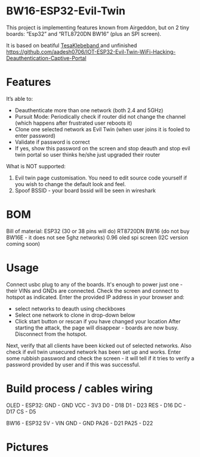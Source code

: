 # BW16-ESP32-Evil-Twin
This project is implementing features known from Airgeddon, but on 2 tiny boards: “Esp32” and “RTL8720DN BW16” (plus an SPI screen).

It is based on beatiful 
[TesaKlebeband ](https://github.com/tesa-klebeband/RTL8720dn-Deauther)
and unfinished https://github.com/aadesh0706/IOT-ESP32-Evil-Twin-WiFi-Hacking-Deauthentication-Captive-Portal


# Features
It’s able to:
- Deauthenticate more than one network (both 2.4 and 5GHz)
- Pursuit Mode: Periodically check if router did not change the channel (which happens after frustrated user reboots it)
- Clone one selected network as Evil Twin (when user joins it is fooled to enter password)
- Validate if password is correct
- If yes, show this password on the screen and stop deauth and stop evil twin portal so user thinks he/she just upgraded their router

What is NOT supported: 
1. Evil twin page customisation. You need to edit source code yourself if you wish to change the default look and feel.
2. Spoof BSSID - your board bssid will be seen in wireshark

# BOM
Bill of material:
ESP32 (30 or 38 pins will do)
RT8720DN BW16 (do not buy BW16E - it does not see 5ghz networks)
0.96 oled spi screen (I2C version coming soon)


# Usage
Connect usbc plug to any of the boards. It's enough to power just one - their VINs and GNDs are connected.
Check the screen and connect to hotspot as indicated. 
Enter the provided IP address in your browser and:
- select networks to deauth using checkboxes
- Select one network to clone in drop-down below
- Click start button or rescan if you have changed your location
After starting the attack, the page will disappear - boards are now busy. Disconnect from the hotspot. 

Next, verify that all clients have been kicked out of selected networks. 
Also check if evil twin unsecured network has been set up and works. 
Enter some rubbish password and check the screen - it will tell if it tries to verify a password provided by user and if this was successful. 


# Build process / cables wiring

OLED - ESP32:
GND - GND
VCC - 3V3
D0 - D18
D1 - D23
RES - D16
DC - D17
CS - D5

BW16 - ESP32
5V - VIN
GND - GND
PA26 - D21
PA25 - D22



# Pictures

